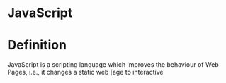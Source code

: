 # JavaScript
<h1> Definition </h2>
<p> JavaScript is a scripting language which improves the behaviour of Web Pages, i.e., it changes a static web [age to interactive <p> 
